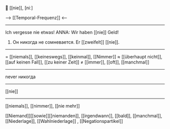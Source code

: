 🙅 [[nie]], [niː]

--> [[Temporal-Frequenz]] <--


---
Ich vergesse nie etwas!
ANNA: Wir haben [[nie]] Geld!  

1. Он никогда не сомневается. Er [[zweifelt]] [[nie]]. 

---
= [[niemals]], [[keineswegs]], [[keinmal]], [[Nimmer]]
≈ [[überhaupt nicht]], [[auf keinen Fall]], [[zu keiner Zeit]]
≠ [[immer]], [[oft]], [[manchmal]]

---
never
никогда

---
[[nie]]

---
[[niemals]], [[nimmer]], [[nie mehr]]

[[Niemand]][[sowie]][[niemanden]], [[irgendwann]], [[bald]], [[manchmal]], [[Niederlage]], [[Wahlniederlage]]
, [[Negationspartikel]]
